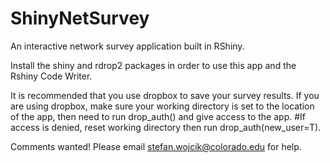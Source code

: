# ShinyNetSurvey
An interactive network survey application built in RShiny. 

Install the shiny and rdrop2 packages in order to use this app and the Rshiny Code Writer.

It is recommended that you use dropbox to save your survey results. If you are using dropbox, make sure your working directory is set to the location of the app, then need to run drop_auth() and give access to the app. 
#If access is denied, reset working directory then run drop_auth(new_user=T).

Comments wanted! Please email stefan.wojcik@colorado.edu for help. 
